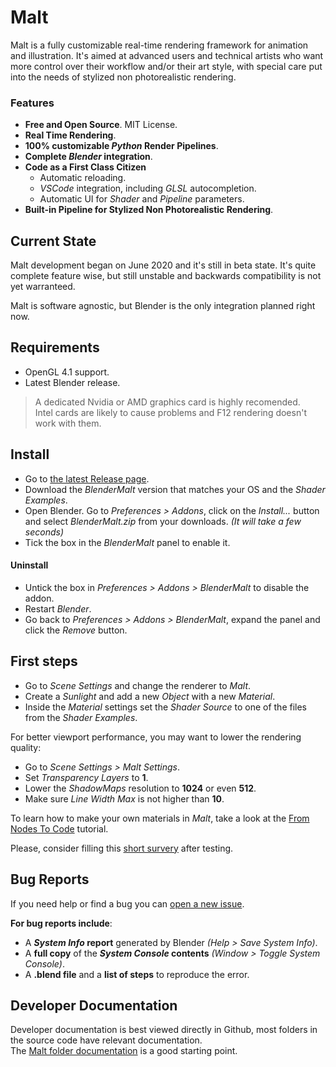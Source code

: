 # Malt

Malt is a fully customizable real-time rendering framework for animation and illustration.
It's aimed at advanced users and technical artists who want more control over their workflow and/or their art style, with special care put into the needs of stylized non photorealistic rendering.

### Features

- **Free and Open Source**. MIT License.
- **Real Time Rendering**.
- **100% customizable *Python* Render Pipelines**.
- **Complete *Blender* integration**.
- **Code as a First Class Citizen**
    - Automatic reloading.
    - *VSCode* integration, including *GLSL* autocompletion.
    - Automatic UI for *Shader* and *Pipeline* parameters.
- **Built-in Pipeline for Stylized Non Photorealistic Rendering**.

## Current State

Malt development began on June 2020 and it's still in beta state.
It's quite complete feature wise, but still unstable and backwards compatibility is not yet warranteed.

Malt is software agnostic, but Blender is the only integration planned right now.

## Requirements

- OpenGL 4.1 support.
- Latest Blender release.

> A dedicated Nvidia or AMD graphics card is highly recomended.  
> Intel cards are likely to cause problems and F12 rendering doesn't work with them.

## Install
 
- Go to [the latest Release page](https://github.com/bnpr/Malt/releases/tag/v1-beta).
- Download the *BlenderMalt* version that matches your OS and the *Shader Examples*.
- Open Blender. Go to *Preferences > Addons*, click on the *Install...* button and select *BlenderMalt.zip* from your downloads. *(It will take a few seconds)*
- Tick the box in the *BlenderMalt* panel to enable it.

#### Uninstall

- Untick the box in *Preferences > Addons > BlenderMalt* to disable the addon.
- Restart *Blender*.
- Go back to *Preferences > Addons > BlenderMalt*, expand the panel and click the *Remove* button.

## First steps

- Go to *Scene Settings* and change the renderer to *Malt*.
- Create a *Sunlight* and add a new *Object* with a new *Material*.
- Inside the *Material* settings set the *Shader Source* to one of the files from the *Shader Examples*.

For better viewport performance, you may want to lower the rendering quality:
- Go to *Scene Settings > Malt Settings*.
- Set *Transparency Layers* to **1**.
- Lower the *ShadowMaps* resolution to **1024** or even **512**.
- Make sure *Line Width Max* is not higher than **10**.

To learn how to make your own materials in *Malt*, take a look at the [From Nodes To Code](https://malt3d.com/#/From-Nodes-To-Code/From-Nodes-To-Code) tutorial.

Please, consider filling this [short survery](https://forms.gle/zvEazGd3SPgWEQdj9) after testing.

## Bug Reports

If you need help or find a bug you can [open a new issue](https://github.com/bnpr/Malt/issues).

**For bug reports include**:
- A ***System Info* report** generated by Blender *(Help > Save System Info)*.
- A **full copy** of the ***System Console* contents** *(Window > Toggle System Console)*.
- A **.blend file** and a **list of steps** to reproduce the error.

## Developer Documentation
 
Developer documentation is best viewed directly in Github, most folders in the source code have relevant documentation.  
The [Malt folder documentation](https://github.com/bnpr/Malt/tree/master/Malt#malt) is a good starting point.

